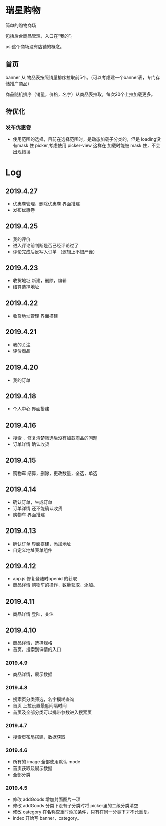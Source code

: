 # 瑞星购物

简单的购物商场

包括后台商品管理，入口在“我的”。

ps:这个商场没有店铺的概念。

## 首页

banner 从 物品表按照销量排序拉取前5个。（可以考虑建一个banner表，专门存储推广商品）

商品随机排序（销量，价格，名字）从商品表拉取，每次20个上拉加载更多。



## 待优化
### 发布优惠卷
- 使用范围的选择，目前在选择范围时，是动态加载子分类的，但是 loading没有mask 住 picker,考虑使用 picker-view 这样在 加载时能被 mask 住，不会出现错误

# Log
## 2019.4.27
- 优惠卷管理，删除优惠卷 界面搭建
- 发布优惠卷
## 2019.4.25
- 我的评价 
- 进入评论前判断是否已经评论过了
- 评论完成后反写入订单 （逻辑上不恨严谨）
## 2019.4.23
- 收货地址 新建，删除，编辑
- 结算选择地址
## 2019.4.22
- 收货地址管理 界面搭建
## 2019.4.21 
- 我的关注
- 评价商品
## 2019.4.20
- 我的订单
## 2019.4.18
- 个人中心 界面搭建
## 2019.4.16
- 搜索 ，修复清楚筛选后没有加载商品的问题
- 订单详情 确认收货
## 2019.4.15
- 购物车 结算，删除，更改数量，全选，单选
## 2019.4.14
- 确认订单，生成订单
- 订单详情 还不能确认收货
- 购物车 界面搭建
## 2019.4.13
- 确认订单 界面搭建，添加地址
- 自定义地址表单组件
## 2019.4.12
- app.js 修复登陆时openid 的获取
- 商品详情 购物车的操作，数量获取，添加。
## 2019.4.11
- 商品详情 登陆，关注
## 2019.4.10
- 商品详情，选择规格
- 首页，搜索到详情的入口
### 2019.4.9
- 商品详情，展示数据
### 2019.4.8
- 搜索页分类筛选，名字模糊查询
- 首页 上拉设置最低间隔时间
- 首页及全部分类可以携带参数进入搜索页
### 2019.4.7
- 搜索页布局搭建，数据获取

### 2019.4.6
- 所有的 image 全部使用默认 mode
- 首页获取及展示数据
- 全部分类

### 2019.4.5

- 修改 addGoods 增加封面图片一项
- 修改 addGoods 分类下没有子分类时将 picker里的二级分类清空
- 修改 category 在名称查重时添加条件，只有在同一分类下才不允重复。
- index 开始写 banner，category。
